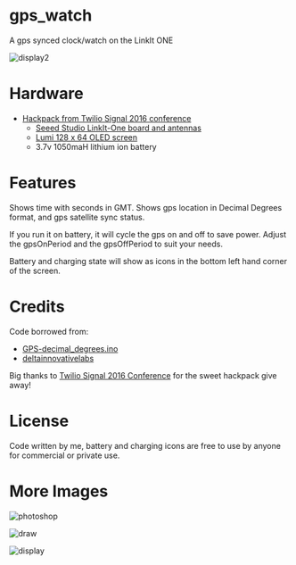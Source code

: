 # gps_watch
A gps synced clock/watch on the LinkIt ONE

![display2](https://cloud.githubusercontent.com/assets/484713/15808170/aaeca472-2b25-11e6-804d-27dede649d4d.jpg)

# Hardware

- [Hackpack from Twilio Signal 2016 conference](http://hackpack.cc/)
  - [Seeed Studio LinkIt-One board and antennas](http://www.seeedstudio.com/item_detail.html?p_id=2017)
  - [Lumi 128 x 64 OLED screen](http://www.seeedstudio.com/item_detail.html?p_id=781)
  - 3.7v 1050maH lithium ion battery

# Features

Shows time with seconds in GMT. Shows gps location in Decimal Degrees format, and gps satellite sync status.

If you run it on battery, it will cycle the gps on and off to save power. Adjust the gpsOnPeriod and the gpsOffPeriod to suit your needs.

Battery and charging state will show as icons in the bottom left hand corner of the screen.

# Credits

Code borrowed from:
- [GPS-decimal_degrees.ino](https://github.com/MediaTek-Labs/linkIt-ONE-additional-example/blob/master/GPS-decimal_degrees/GPS-decimal_degrees.ino)
- [deltainnovativelabs](https://deltainnovativelabs.wordpress.com/2015/01/15/linkit-one-rtc-example-code/)

Big thanks to [Twilio Signal 2016 Conference](https://www.twilio.com/signal) for the sweet hackpack give away!

# License

Code written by me, battery and charging icons are free to use by anyone for commercial or private use.

# More Images

![photoshop](https://cloud.githubusercontent.com/assets/484713/15808044/593b520c-2b22-11e6-8342-8ec92838ea76.png)

![draw](https://cloud.githubusercontent.com/assets/484713/15808045/5db2fac4-2b22-11e6-9577-96c600164007.png)

![display](https://cloud.githubusercontent.com/assets/484713/15808046/64bf2964-2b22-11e6-9ea6-c73894f57fb1.jpg)



